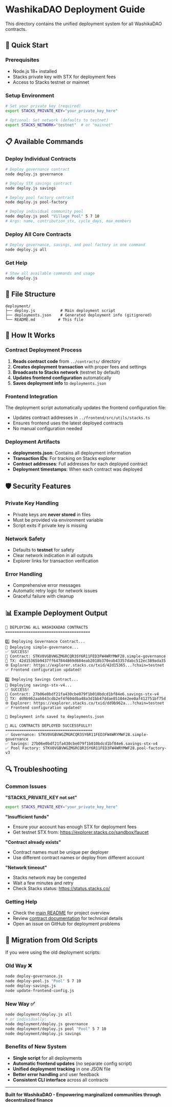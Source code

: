 # WashikaDAO Deployment Guide

This directory contains the unified deployment system for all WashikaDAO contracts.

## 🚀 Quick Start

### Prerequisites
- Node.js 18+ installed
- Stacks private key with STX for deployment fees
- Access to Stacks testnet or mainnet

### Setup Environment
```bash
# Set your private key (required)
export STACKS_PRIVATE_KEY="your_private_key_here"

# Optional: Set network (defaults to testnet)
export STACKS_NETWORK="testnet"  # or "mainnet"
```

## 📋 Available Commands

### Deploy Individual Contracts

```bash
# Deploy governance contract
node deploy.js governance

# Deploy STX savings contract
node deploy.js savings

# Deploy pool factory contract
node deploy.js pool-factory

# Deploy individual community pool
node deploy.js pool "Village Pool" 5 7 10
# Args: name, contribution_stx, cycle_days, max_members
```

### Deploy All Core Contracts
```bash
# Deploy governance, savings, and pool factory in one command
node deploy.js all
```

### Get Help
```bash
# Show all available commands and usage
node deploy.js
```

## 📁 File Structure

```
deployment/
├── deploy.js           # Main deployment script
├── deployments.json    # Generated deployment info (gitignored)
└── README.md          # This file
```

## 🔧 How It Works

### Contract Deployment Process
1. **Reads contract code** from `../contracts/` directory
2. **Creates deployment transaction** with proper fees and settings
3. **Broadcasts to Stacks network** (testnet by default)
4. **Updates frontend configuration** automatically
5. **Saves deployment info** to `deployments.json`

### Frontend Integration
The deployment script automatically updates the frontend configuration file:
- Updates contract addresses in `../frontend/src/utils/stacks.ts`
- Ensures frontend uses the latest deployed contracts
- No manual configuration needed

### Deployment Artifacts
- **deployments.json**: Contains all deployment information
- **Transaction IDs**: For tracking on Stacks explorer
- **Contract addresses**: Full addresses for each deployed contract
- **Deployment timestamps**: When each contract was deployed

## 🛡️ Security Features

### Private Key Handling
- Private keys are **never stored** in files
- Must be provided via environment variable
- Script exits if private key is missing

### Network Safety
- Defaults to **testnet** for safety
- Clear network indication in all outputs
- Explorer links for transaction verification

### Error Handling
- Comprehensive error messages
- Automatic retry logic for network issues
- Graceful failure with cleanup

## 📊 Example Deployment Output

```
🚀 DEPLOYING ALL WASHIKADAO CONTRACTS
=====================================

1️⃣ Deploying Governance Contract...
🚀 Deploying simple-governance...
✅ SUCCESS!
📍 Contract: STKV0VGBVWGZMGRCQR3SY6R11FED3FW4WRYMWF28.simple-governance
🔗 TX: 42d15365b9437ff647844869d684eab2018b370eab43357dabc512ec389ada35
🌐 Explorer: https://explorer.stacks.co/txid/42d15365...?chain=testnet
✅ Frontend configuration updated!

2️⃣ Deploying Savings Contract...
🚀 Deploying savings-stx-v4...
✅ SUCCESS!
📍 Contract: 27b06e0bdf21fa430cbe079f1b010bdcd1bf84e6.savings-stx-v4
🔗 TX: dd9b962aab043cdb2ef4f604dba48a3d1bb47ddae85104e2ee0af412751bf75d
🌐 Explorer: https://explorer.stacks.co/txid/dd9b962a...?chain=testnet
✅ Frontend configuration updated!

💾 Deployment info saved to deployments.json

🎉 ALL CONTRACTS DEPLOYED SUCCESSFULLY!
======================================
✅ Governance: STKV0VGBVWGZMGRCQR3SY6R11FED3FW4WRYMWF28.simple-governance
✅ Savings: 27b06e0bdf21fa430cbe079f1b010bdcd1bf84e6.savings-stx-v4
✅ Pool Factory: STKV0VGBVWGZMGRCQR3SY6R11FED3FW4WRYMWF28.pool-factory-v3
```

## 🔍 Troubleshooting

### Common Issues

**"STACKS_PRIVATE_KEY not set"**
```bash
export STACKS_PRIVATE_KEY="your_private_key_here"
```

**"Insufficient funds"**
- Ensure your account has enough STX for deployment fees
- Get testnet STX from: https://explorer.stacks.co/sandbox/faucet

**"Contract already exists"**
- Contract names must be unique per deployer
- Use different contract names or deploy from different account

**"Network timeout"**
- Stacks network may be congested
- Wait a few minutes and retry
- Check Stacks status: https://status.stacks.co/

### Getting Help
- Check the [main README](../README.md) for project overview
- Review [contract documentation](../docs/) for technical details
- Open an issue on GitHub for deployment problems

## 🔄 Migration from Old Scripts

If you were using the old deployment scripts:

### Old Way ❌
```bash
node deploy-governance.js
node deploy-pool.js "Pool" 5 7 10
node deploy-savings.js
node update-frontend-config.js
```

### New Way ✅
```bash
node deployment/deploy.js all
# or individually:
node deployment/deploy.js governance
node deployment/deploy.js pool "Pool" 5 7 10
node deployment/deploy.js savings
```

### Benefits of New System
- **Single script** for all deployments
- **Automatic frontend updates** (no separate config script)
- **Unified deployment tracking** in one JSON file
- **Better error handling** and user feedback
- **Consistent CLI interface** across all contracts

---

**Built for WashikaDAO - Empowering marginalized communities through decentralized finance**

